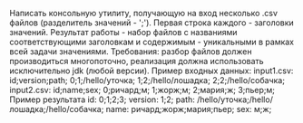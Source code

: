 Написать консольную утилиту, получающую на вход несколько .csv файлов (разделитель значений - ';').
Первая строка каждого - заголовки значений. Результат работы - набор файлов с названиями соответствующими заголовкам и содержимым - уникальными в рамках всей задачи значениями.
Требования: разбор файлов должен производиться многопоточно, реализация должна использовать исключительно jdk (любой версии).
Пример входных данных:
input1.csv:
id;version;path;
0;1;/hello/уточка;
1;2;/hello/лошадка;
2;2;/hello/собачка;
input2.csv:
id;name;sex;
0;ричард;м;
1;жорж;м;
2;мария;ж;
3;пьер;м;
Пример результата
id:
0;1;2;3;
version:
1;2;
path:
/hello/уточка;/hello/лошадка;/hello/собачка;
name:
ричард;жорж;мария;пьер;
sex:
м;ж;